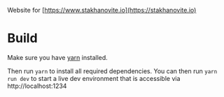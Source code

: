 Website for [https://www.stakhanovite.io](https://stakhanovite.io)

# Build

Make sure you have [yarn](https://yarnpkg.com/) installed.

Then run `yarn` to install all required dependencies.
You can then run `yarn run dev` to start a live dev environment that is accessible via http://localhost:1234 
